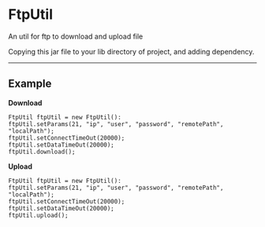 # FtpUtil
An util for ftp to download and upload file

Copying this jar file to your lib directory of project, and adding dependency.

----

## Example

**Download**

	FtpUtil ftpUtil = new FtpUtil():
	ftpUtil.setParams(21, "ip", "user", "password", "remotePath", "localPath");
	ftpUtil.setConnectTimeOut(20000);
	ftpUtil.setDataTimeOut(20000);
	ftpUtil.download();

**Upload**

	FtpUtil ftpUtil = new FtpUtil():
	ftpUtil.setParams(21, "ip", "user", "password", "remotePath", "localPath");
	ftpUtil.setConnectTimeOut(20000);
	ftpUtil.setDataTimeOut(20000);
	ftpUtil.upload();
	
